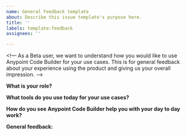 ```yaml
---
name: General Feedback template
about: Describe this issue template's purpose here.
title: ''
labels: template:feedback
assignees: ''

---
```


<!— As a Beta user, we want to understand how you would like to use Anypoint Code Builder for your use cases. This is for general feedback about your experience using the product and giving us your overall impression. -->

**What is your role?**

**What tools do you use today for your use cases?**

**How do you see Anypoint Code Builder help you with your day to day work?**

**General feedback:**
